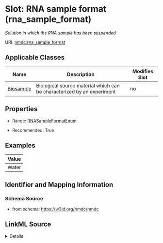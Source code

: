 # Slot: RNA sample format (rna_sample_format)


_Solution in which the RNA sample has been suspended_



URI: [nmdc:rna_sample_format](https://w3id.org/nmdc/rna_sample_format)



<!-- no inheritance hierarchy -->




## Applicable Classes

| Name | Description | Modifies Slot |
| --- | --- | --- |
[Biosample](Biosample.md) | Biological source material which can be characterized by an experiment |  no  |







## Properties

* Range: [RNASampleFormatEnum](RNASampleFormatEnum.md)

* Recommended: True






## Examples

| Value |
| --- |
| Water |

## Identifier and Mapping Information







### Schema Source


* from schema: https://w3id.org/nmdc/nmdc




## LinkML Source

<details>
```yaml
name: rna_sample_format
description: Solution in which the RNA sample has been suspended
title: RNA sample format
examples:
- value: Water
from_schema: https://w3id.org/nmdc/nmdc
rank: 12
alias: rna_sample_format
domain_of:
- Biosample
slot_group: JGI-Metatranscriptomics
range: RNASampleFormatEnum
recommended: true

```
</details>